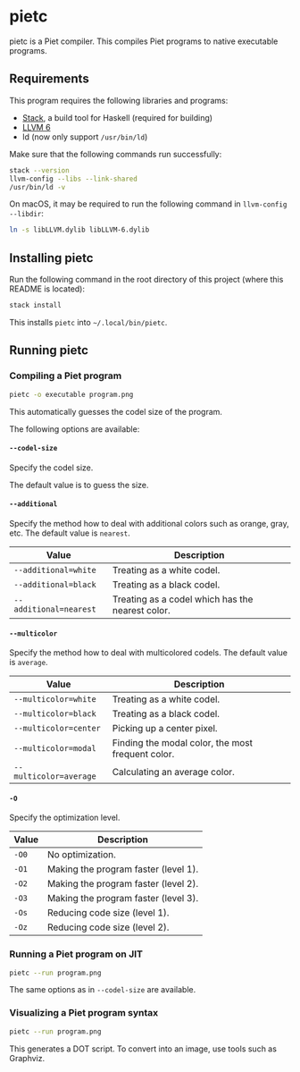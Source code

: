 # pietc

pietc is a Piet compiler.
This compiles Piet programs to native executable programs.


## Requirements

This program requires the following libraries and programs:

- [Stack](https://www.haskellstack.org/), a build tool for Haskell (required for building)
- [LLVM 6](https://llvm.org/)
- ld (now only support `/usr/bin/ld`)

Make sure that the following commands run successfully:

```bash
stack --version
llvm-config --libs --link-shared
/usr/bin/ld -v
```

On macOS, it may be required to run the following command in `llvm-config --libdir`:

```bash
ln -s libLLVM.dylib libLLVM-6.dylib
```


## Installing pietc

Run the following command in the root directory of this project (where this README is located):

```bash
stack install
```

This installs `pietc` into `~/.local/bin/pietc`.


## Running pietc

### Compiling a Piet program

```bash
pietc -o executable program.png
```

This automatically guesses the codel size of the program.

The following options are available:

#### `--codel-size`

Specify the codel size.

The default value is to guess the size.

#### `--additional`

Specify the method how to deal with additional colors such as orange, gray, etc.
The default value is `nearest`.

| Value | Description |
|---|---|
| `--additional=white` | Treating as a white codel. |
| `--additional=black` | Treating as a black codel. |
| `--additional=nearest` | Treating as a codel which has the nearest color. |

#### `--multicolor`

Specify the method how to deal with multicolored codels.
The default value is `average`.

| Value | Description |
|---|---|
| `--multicolor=white` | Treating as a white codel. |
| `--multicolor=black` | Treating as a black codel. |
| `--multicolor=center` | Picking up a center pixel. |
| `--multicolor=modal` | Finding the modal color, the most frequent color. |
| `--multicolor=average` | Calculating an average color. |

#### `-O`

Specify the optimization level.

| Value | Description |
|---|---|
| `-O0` | No optimization. |
| `-O1` | Making the program faster (level 1). |
| `-O2` | Making the program faster (level 2). |
| `-O3` | Making the program faster (level 3). |
| `-Os` | Reducing code size (level 1). |
| `-Oz` | Reducing code size (level 2). |

### Running a Piet program on JIT

```bash
pietc --run program.png
```

The same options as in `--codel-size` are available.

### Visualizing a Piet program syntax

```bash
pietc --run program.png
```

This generates a DOT script.
To convert into an image, use tools such as Graphviz.
